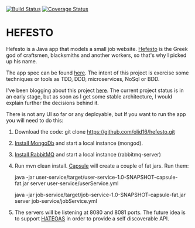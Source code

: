 [![Build Status](https://travis-ci.org/olid16/hefesto.svg?branch=master)](https://travis-ci.org/olid16/hefesto)
[![Coverage Status](https://img.shields.io/coveralls/olid16/hefesto.svg)](https://coveralls.io/r/olid16/hefesto)

# HEFESTO
Hefesto is a Java app that models a small job website. [Hefesto](http://en.wikipedia.org/wiki/Hephaestus) is the Greek god of craftsmen, blacksmiths and another workers, so that's why I picked up his name.

The app spec can be found [here](https://github.com/TheLadders/object-calisthenics#exercise). The intent of this project is exercise some techniques or tools as TDD, DDD, microservices, NoSql or BDD.

I've been blogging about this project [here](olid16.github.io). The current project status is in an early stage, but as soon as I get some stable architecture, I would explain further the decisions behind it.

There is not any UI so far or any deployable, but If you want to run the app you will need to do this:

1. Download the code: git clone https://github.com/olid16/hefesto.git
2. [Install MongoDb](http://docs.mongodb.org/manual/installation/) and start a local instance (mongod).
3. [Install RabbitMQ](http://www.rabbitmq.com/) and start a local instance (rabbitmq-server)
4. Run mvn clean install. [Capsule](https://github.com/puniverse/capsule) will create a couple of fat jars. Run them:
    
    java -jar user-service/target/user-service-1.0-SNAPSHOT-capsule-fat.jar server user-service/userService.yml
    
    java -jar job-service/target/job-service-1.0-SNAPSHOT-capsule-fat.jar server job-service/jobService.yml
5. The servers will be listening at 8080 and 8081 ports. The future idea is to support [HATEOAS](http://en.wikipedia.org/wiki/HATEOAS) in order to provide a self discoverable API.
